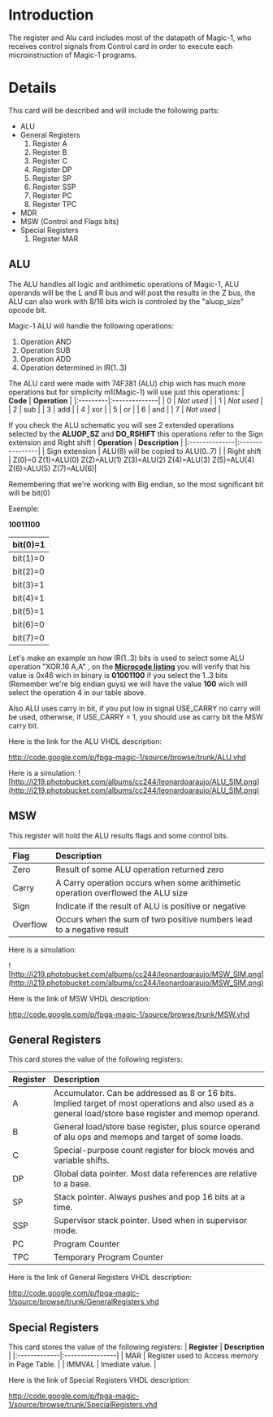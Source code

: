 # Introduction #

The register and Alu card includes most of the datapath of Magic-1, who receives control signals from Control card in order to execute each microinstruction of Magic-1 programs.


# Details #

This card will be described and will include the following parts:
  * ALU
  * General Registers
    1. Register A
    1. Register B
    1. Register C
    1. Register DP
    1. Register SP
    1. Register SSP
    1. Register PC
    1. Register TPC
  * MDR
  * MSW (Control and Flags bits)
  * Special Registers
    1. Register MAR

## ALU ##
The ALU handles all logic and arithimetic operations of Magic-1, ALU operands will be the L and R bus and will post the results in the Z bus, the ALU can also work with 8/16 bits wich is controled by the "aluop\_size" opcode bit.

Magic-1 ALU will handle the following operations:
  1. Operation AND
  1. Operation SUB
  1. Operation ADD
  1. Operation determined in IR(1..3)

The ALU card were made with 74F381 (ALU) chip wich has much more operations but for simplicity m1(Magic-1) will use just this operations:
| **Code** | **Operation** |
|:---------|:--------------|
| 0        | _Not used_    |
| 1        | _Not used_    |
| 2        | sub           |
| 3        | add           |
| 4        | xor           |
| 5        | or            |
| 6        | and           |
| 7        | _Not used_    |

If you check the ALU schematic you will see 2 extended operations selected by the **ALUOP\_SZ** and **DO\_RSHIFT** this operations refer to the Sign extension and Right shift
| **Operation** | **Description** |
|:--------------|:----------------|
| Sign extension | ALU(8) will be copied to ALU(0..7) |
| Right shift   | Z(0)=0 Z(1)=ALU(0) Z(2)=ALU(1) Z(3)=ALU(2) Z(4)=ALU(3) Z(5)=ALU(4) Z(6)=ALU(5) Z(7)=ALU(6)|

Remembering that we're working with Big endian, so the most significant bit will be bit(0)

Exemple:

**10011100**

|bit(0)=1|
|:-------|
|bit(1)=0|
|bit(2)=0|
|bit(3)=1|
|bit(4)=1|
|bit(5)=1|
|bit(6)=0|
|bit(7)=0|

Let's make an example on how IR(1..3) bits is used to select some ALU operation
"XOR.16 A,A" , on the **[Microcode listing](Microcode.md)** you will verify that his value is 0x46 wich in binary is **01001100** if you select the 1..3 bits (Remember we're big endian guys) we will have the value **100** wich will select the operation 4 in our table above.

Also ALU uses carry in bit, if you put low in signal USE\_CARRY no carry will be used, otherwise, if USE\_CARRY = 1, you should use as carry bit the MSW carry bit.


Here is the link for the ALU VHDL description:

http://code.google.com/p/fpga-magic-1/source/browse/trunk/ALU.vhd

Here is a simulation:
![http://i219.photobucket.com/albums/cc244/leonardoaraujo/ALU_SIM.png](http://i219.photobucket.com/albums/cc244/leonardoaraujo/ALU_SIM.png)

## MSW ##
This register will hold the ALU results flags and some control bits.

| **Flag** | **Description** |
|:---------|:----------------|
| Zero     | Result of some ALU operation returned zero |
| Carry    | A Carry operation occurs when some arithimetic operation overflowed the ALU size  |
| Sign     | Indicate if the result of ALU is positive or negative|
| Overflow | Occurs when the sum of two positive numbers lead to a negative result|

Here is a simulation:

![http://i219.photobucket.com/albums/cc244/leonardoaraujo/MSW_SIM.png](http://i219.photobucket.com/albums/cc244/leonardoaraujo/MSW_SIM.png)

Here is the link of MSW VHDL description:

http://code.google.com/p/fpga-magic-1/source/browse/trunk/MSW.vhd



## General Registers ##
This card stores the value of the following registers:

| **Register** | **Description** |
|:-------------|:----------------|
| A            | Accumulator.  Can be addressed as 8 or 16 bits.  Implied target of most operations and also used as a general load/store base register and memop operand. |
| B            | General load/store base register, plus source operand of alu ops and memops and target of some loads.  |
| C            | Special-purpose count register for block moves and variable shifts.|
| DP           | Global data pointer.  Most data references are relative to a base.|
| SP           | Stack pointer.  Always pushes and pop 16 bits at a time.|
| SSP          | Supervisor stack pointer.  Used when in supervisor mode.|
| PC           | Program Counter |
| TPC          | Temporary Program Counter |

Here is the link of General Registers VHDL description:

http://code.google.com/p/fpga-magic-1/source/browse/trunk/GeneralRegisters.vhd

## Special Registers ##
This card stores the value of the following registers:
| **Register** | **Description** |
|:-------------|:----------------|
| MAR          | Register used to Access memory in Page Table. |
| IMMVAL       | Imediate value.  |

Here is the link of Special Registers VHDL description:

http://code.google.com/p/fpga-magic-1/source/browse/trunk/SpecialRegisters.vhd